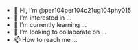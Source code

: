 - 👋 Hi, I’m @per104per104c21ug104phy015
- 👀 I’m interested in ...
- 🌱 I’m currently learning ...
- 💞️ I’m looking to collaborate on ...
- 📫 How to reach me ...

<!---
per104per104c21ug104phy015/per104per104c21ug104phy015 is a ✨ special ✨ repository because its `README.md` (this file) appears on your GitHub profile.
You can click the Preview link to take a look at your changes.
--->
